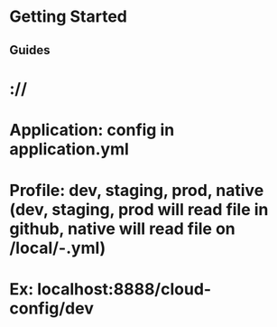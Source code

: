 # Getting Started

## Guides

# <localhost>:<port>/<application>/<profile>
# Application: config in application.yml
# Profile: dev, staging, prod, native (dev, staging, prod will read file in github, native will read file on <classpath>/local/<application>-<profile>.yml)
# Ex: localhost:8888/cloud-config/dev



